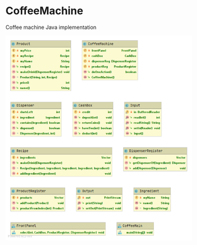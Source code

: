 # CoffeeMachine
Coffee machine Java implementation

![UML Diagram](https://github.com/vprotsaylo/CoffeeMachine/blob/main/diagram.png?raw=true)
